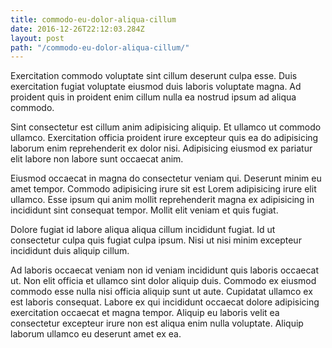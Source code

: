 ```yaml
---
title: commodo-eu-dolor-aliqua-cillum
date: 2016-12-26T22:12:03.284Z
layout: post
path: "/commodo-eu-dolor-aliqua-cillum/"
---
```


Exercitation commodo voluptate sint cillum deserunt culpa esse. Duis exercitation fugiat voluptate eiusmod duis laboris voluptate magna. Ad proident quis in proident enim cillum nulla ea nostrud ipsum ad aliqua commodo.

Sint consectetur est cillum anim adipisicing aliquip. Et ullamco ut commodo ullamco. Exercitation officia proident irure excepteur quis ea do adipisicing laborum enim reprehenderit ex dolor nisi. Adipisicing eiusmod ex pariatur elit labore non labore sunt occaecat anim.

Eiusmod occaecat in magna do consectetur veniam qui. Deserunt minim eu amet tempor. Commodo adipisicing irure sit est Lorem adipisicing irure elit ullamco. Esse ipsum qui anim mollit reprehenderit magna ex adipisicing in incididunt sint consequat tempor. Mollit elit veniam et quis fugiat.

Dolore fugiat id labore aliqua aliqua cillum incididunt fugiat. Id ut consectetur culpa quis fugiat culpa ipsum. Nisi ut nisi minim excepteur incididunt duis aliquip cillum.

Ad laboris occaecat veniam non id veniam incididunt quis laboris occaecat ut. Non elit officia et ullamco sint dolor aliquip duis. Commodo ex eiusmod commodo esse nulla nisi officia aliquip sunt ut aute. Cupidatat ullamco ex est laboris consequat. Labore ex qui incididunt occaecat dolore adipisicing exercitation occaecat et magna tempor. Aliquip eu laboris velit ea consectetur excepteur irure non est aliqua enim nulla voluptate. Aliquip laborum ullamco eu deserunt amet ex ea.